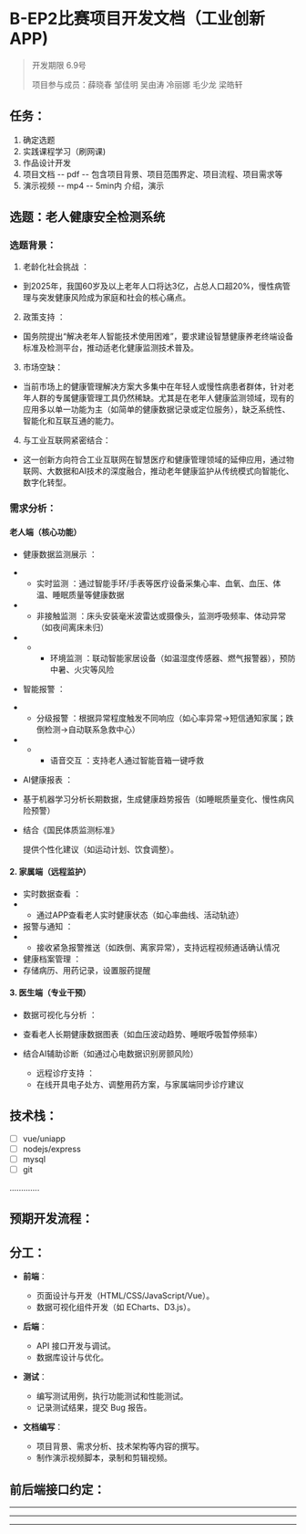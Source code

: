 # B-EP2比赛项目开发文档（工业创新APP)

> 开发期限 6.9号
>
> 项目参与成员：薛晓春 邹佳明 吴由涛 冷丽娜 毛少龙 梁皓轩

## 任务：

1. 确定选题
2. 实践课程学习（刷网课)
3. 作品设计开发
4. 项目文档 -- pdf -- 包含项目背景、项目范围界定、项目流程、项目需求等
5. 演示视频 -- mp4 -- 5min内 介绍，演示

## 选题：**老人健康安全检测系统**


### 选题背景：


1. 老龄化社会挑战  ：

* 到2025年，我国60岁及以上老年人口将达3亿，占总人口超20%，慢性病管理与突发健康风险成为家庭和社会的核心痛点。


2. 政策支持  ：

* 国务院提出“解决老年人智能技术使用困难”，要求建设智慧健康养老终端设备标准及检测平台，推动适老化健康监测技术普及。

3. 市场空缺：

- 当前市场上的健康管理解决方案大多集中在年轻人或慢性病患者群体，针对老年人群的专属健康管理工具仍然稀缺。尤其是在老年人健康监测领域，现有的应用多以单一功能为主（如简单的健康数据记录或定位服务），缺乏系统性、智能化和互联互通的能力。

4. 与工业互联网紧密结合：

- 这一创新方向符合工业互联网在智慧医疗和健康管理领域的延伸应用，通过物联网、大数据和AI技术的深度融合，推动老年健康监护从传统模式向智能化、数字化转型。


### 需求分析：

#### **老人端（核心功能）**

* 健康数据监测展示 ：
* - 实时监测 ：通过智能手环/手表等医疗设备采集心率、血氧、血压、体温、睡眠质量等健康数据
* - 非接触监测  ：床头安装毫米波雷达或摄像头，监测呼吸频率、体动异常（如夜间离床未归）
* - * 环境监测  ：联动智能家居设备（如温湿度传感器、燃气报警器），预防中暑、火灾等风险


* 智能报警  ：
* - 分级报警  ：根据异常程度触发不同响应（如心率异常→短信通知家属；跌倒检测→自动联系急救中心）
* - * 语音交互 ：支持老人通过智能音箱一键呼救


* AI健康报表  ：
* 基于机器学习分析长期数据，生成健康趋势报告（如睡眠质量变化、慢性病风险预警）
* 结合《国民体质监测标准》

  提供个性化建议（如运动计划、饮食调整）。

#### **2. 家属端（远程监护）**

* 实时数据查看  ：
* - 通过APP查看老人实时健康状态（如心率曲线、活动轨迹）
* 报警与通知 ：
* - 接收紧急报警推送（如跌倒、离家异常），支持远程视频通话确认情况
* 健康档案管理  ：
* 存储病历、用药记录，设置服药提醒

#### **3. 医生端（专业干预）**

* 数据可视化与分析  ：
* 查看老人长期健康数据图表（如血压波动趋势、睡眠呼吸暂停频率）
* 结合AI辅助诊断（如通过心电数据识别房颤风险）

  * 远程诊疗支持  ：
  * 在线开具电子处方、调整用药方案，与家属端同步诊疗建议



## 技术栈：

* [ ] vue/uniapp
* [ ] nodejs/express
* [ ] mysql
* [ ] git

.............

## 预期开发流程：




## 分工：

- **前端**：

  - 页面设计与开发（HTML/CSS/JavaScript/Vue）。
  - 数据可视化组件开发（如 ECharts、D3.js）。
- **后端**：

  - API 接口开发与调试。
  - 数据库设计与优化。
- **测试**：

  - 编写测试用例，执行功能测试和性能测试。
  - 记录测试结果，提交 Bug 报告。
- **文档编写**：

  - 项目背景、需求分析、技术架构等内容的撰写。
  - 制作演示视频脚本，录制和剪辑视频。

## 前后端接口约定：






---

---

---
